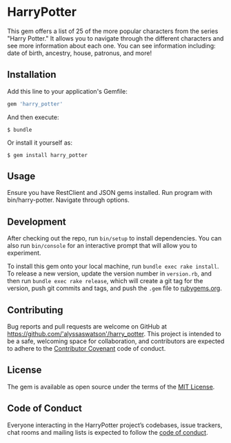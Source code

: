 # HarryPotter

This gem offers a list of 25 of the more popular characters from the series "Harry Potter." It allows you to navigate through the different characters and see more information about each one. You can see information including: date of birth, ancestry, house, patronus, and more!

## Installation

Add this line to your application's Gemfile:

```ruby
gem 'harry_potter'
```

And then execute:

    $ bundle

Or install it yourself as:

    $ gem install harry_potter

## Usage

Ensure you have RestClient and JSON gems installed. Run program with bin/harry-potter. Navigate through options. 

## Development

After checking out the repo, run `bin/setup` to install dependencies. You can also run `bin/console` for an interactive prompt that will allow you to experiment.

To install this gem onto your local machine, run `bundle exec rake install`. To release a new version, update the version number in `version.rb`, and then run `bundle exec rake release`, which will create a git tag for the version, push git commits and tags, and push the `.gem` file to [rubygems.org](https://rubygems.org).

## Contributing

Bug reports and pull requests are welcome on GitHub at https://github.com/'alyssaswatson'/harry_potter. This project is intended to be a safe, welcoming space for collaboration, and contributors are expected to adhere to the [Contributor Covenant](http://contributor-covenant.org) code of conduct.

## License

The gem is available as open source under the terms of the [MIT License](https://opensource.org/licenses/MIT).

## Code of Conduct

Everyone interacting in the HarryPotter project’s codebases, issue trackers, chat rooms and mailing lists is expected to follow the [code of conduct](https://github.com/'alyssaswatson'/harry_potter/blob/master/CODE_OF_CONDUCT.md).
